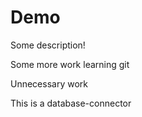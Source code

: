 # Demo

Some description!

Some more work learning git

Unnecessary work

This is a database-connector
